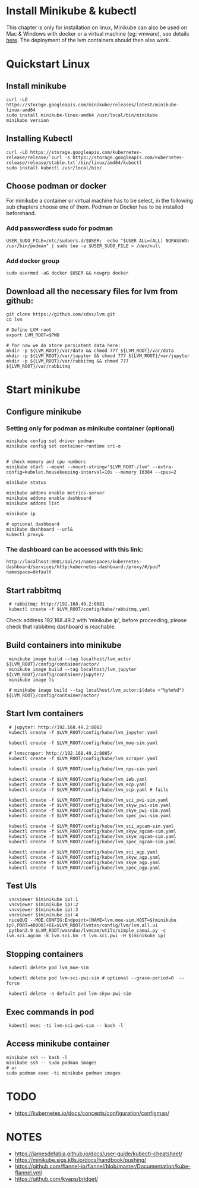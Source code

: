 # Install Minikube & kubectl

This chapter is only for installation on linux, Minikube can also be used on Mac & Windows with docker or a virtual machine (eg: vmware),
see details [here](https://minikube.sigs.k8s.io/docs/start/). The deployment of the lvm containers should then also work.

# Quickstart Linux

## Install minikube

    curl -LO https://storage.googleapis.com/minikube/releases/latest/minikube-linux-amd64
    sudo install minikube-linux-amd64 /usr/local/bin/minikube
    minikube version

## Installing Kubectl

    curl -LO https://storage.googleapis.com/kubernetes-release/release/`curl -s https://storage.googleapis.com/kubernetes-release/release/stable.txt`/bin/linux/amd64/kubectl
    sudo install kubectl /usr/local/bin/
## Choose podman or docker
For minikube a container or virtual machine has to be select, in the following sub chapters choose one of them. Podman or Docker has to be installed beforehand.

### Add passwordless sudo for podman

    USER_SUDO_FILE=/etc/sudoers.d/$USER;  echo "$USER ALL=(ALL) NOPASSWD: /usr/bin/podman" | sudo tee -a $USER_SUDO_FILE > /dev/null

###  Add  docker group

    sudo usermod -aG docker $USER && newgrp docker
    
## Download all the necessary files for lvm from github:

    git clone https://github.com/sdss/lvm.git
    cd lvm
    
    # Define LVM root
    export LVM_ROOT=$PWD

    # for now we do store persistent data here:
    mkdir -p ${LVM_ROOT}/var/data && chmod 777 ${LVM_ROOT}/var/data
    mkdir -p ${LVM_ROOT}/var/jupyter && chmod 777 ${LVM_ROOT}/var/jupyter
    mkdir -p ${LVM_ROOT}/var/rabbitmq && chmod 777 ${LVM_ROOT}/var/rabbitmq


# Start minikube

## Configure minikube

### Setting only for podman as minikube container (optional)

    minikube config set driver podman
    minikube config set container-runtime cri-o


    # check memory and cpu numbers
    minikube start --mount --mount-string="$LVM_ROOT:/lvm" --extra-config=kubelet.housekeeping-interval=10s --memory 16384 --cpus=2 
 
    minikube status 

    minikube addons enable metrics-server
    minikube addons enable dashboard
    minikube addons list

    minikube ip
    
    # optional dashboard
    minikube dashboard --url&
    kubectl proxy&

### The dashboard can be accessed with this link:
    http://localhost:8001/api/v1/namespaces/kubernetes-dashboard/services/http:kubernetes-dashboard:/proxy/#/pod?namespace=default

## Start rabbitmq

     # rabbitmq: http://192.168.49.2:8081
     kubectl create -f $LVM_ROOT/config/kube/rabbitmq.yaml

Check address 192.168.49.2 with 'minikube ip', before proceeding, please check that rabbitmq dashboard is reachable.

## Build containers into minikube

     minikube image build --tag localhost/lvm_actor ${LVM_ROOT}/config/container/actor/
     minikube image build --tag localhost/lvm_jupyter ${LVM_ROOT}/config/container/jupyter/
     minikube image ls

     # minikube image build --tag localhost/lvm_actor:$(date +"%y%m%d") ${LVM_ROOT}/config/container/actor/

## Start lvm containers   

     # jupyter: http://192.168.49.2:8082
     kubectl create -f $LVM_ROOT/config/kube/lvm_jupyter.yaml

     kubectl create -f $LVM_ROOT/config/kube/lvm_moe-sim.yaml 

     # lvmscraper: http://192.168.49.2:8085/
     kubectl create -f $LVM_ROOT/config/kube/lvm_scraper.yaml

     kubectl create -f $LVM_ROOT/config/kube/lvm_nps-sim.yaml
     
     kubectl create -f $LVM_ROOT/config/kube/lvm_ieb.yaml
     kubectl create -f $LVM_ROOT/config/kube/lvm_ecp.yaml
     kubectl create -f $LVM_ROOT/config/kube/lvm_scp.yaml # fails

     kubectl create -f $LVM_ROOT/config/kube/lvm_sci_pwi-sim.yaml
     kubectl create -f $LVM_ROOT/config/kube/lvm_skyw_pwi-sim.yaml
     kubectl create -f $LVM_ROOT/config/kube/lvm_skye_pwi-sim.yaml
     kubectl create -f $LVM_ROOT/config/kube/lvm_spec_pwi-sim.yaml

     kubectl create -f $LVM_ROOT/config/kube/lvm_sci_agcam-sim.yaml
     kubectl create -f $LVM_ROOT/config/kube/lvm_skyw_agcam-sim.yaml
     kubectl create -f $LVM_ROOT/config/kube/lvm_skye_agcam-sim.yaml
     kubectl create -f $LVM_ROOT/config/kube/lvm_spec_agcam-sim.yaml

     kubectl create -f $LVM_ROOT/config/kube/lvm_sci_agp.yaml
     kubectl create -f $LVM_ROOT/config/kube/lvm_skyw_agp.yaml
     kubectl create -f $LVM_ROOT/config/kube/lvm_skye_agp.yaml
     kubectl create -f $LVM_ROOT/config/kube/lvm_spec_agp.yaml

## Test UIs

     vncviewer $(minikube ip):1
     vncviewer $(minikube ip):2
     vncviewer $(minikube ip):3
     vncviewer $(minikube ip):4
     niceQUI --MOE.CONFIG:Endpoint=[NAME=lvm.moe-sim,HOST=$(minikube ip),PORT=40000]+UI=$LVM_ROOT/lvmtan/config/lvm/lvm.all.ui 
     python3.9 $LVM_ROOT/wasndas/lvmcam/utils/simple_camui.py -c lvm.sci.agcam -k lvm.sci.km -t lvm.sci.pwi -H $(minikube ip)

## Stopping containers

     kubectl delete pod lvm_moe-sim

     kubectl delete pod lvm-sci-pwi-sim # optional --grace-period=0  --force

     kubectl delete -n default pod lvm-skyw-pwi-sim

## Exec commands in pod

     kubectl exec -ti lvm-sci-pwi-sim -- bash -l

## Access minikube container

    minikube ssh -- bash -l 
    minikube ssh -- sudo podman images
    # or
    sudo podman exec -ti minikube podman images


# TODO
* https://kubernetes.io/docs/concepts/configuration/configmap/

# NOTES
* https://jamesdefabia.github.io/docs/user-guide/kubectl-cheatsheet/
* https://minikube.sigs.k8s.io/docs/handbook/pushing/
* https://github.com/flannel-io/flannel/blob/master/Documentation/kube-flannel.yml
* https://github.com/kvaps/bridget/
